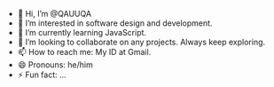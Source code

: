 - 👋 Hi, I’m @QAUUQA
- 👀 I’m interested in software design and development.
- 🌱 I’m currently learning JavaScript.
- 💞️ I’m looking to collaborate on any projects. Always keep exploring.
- 📫 How to reach me: My ID at Gmail.
- 😄 Pronouns: he/him
- ⚡ Fun fact: ...

<!---
QAUUQA/QAUUQA is a ✨ special ✨ repository because its `README.md` (this file) appears on your GitHub profile.
You can click the Preview link to take a look at your changes.
--->
